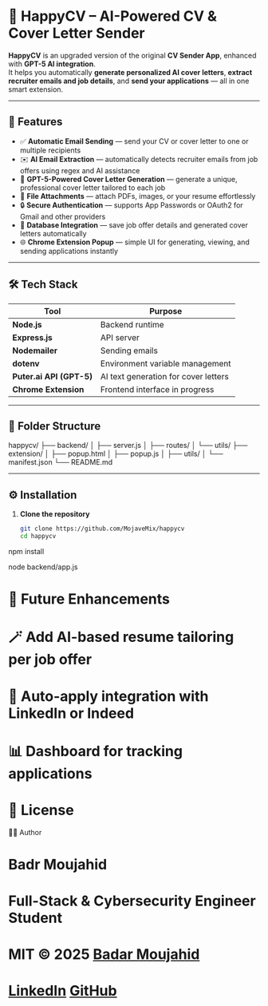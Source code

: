 # 🤖 HappyCV – AI-Powered CV & Cover Letter Sender

**HappyCV** is an upgraded version of the original **CV Sender App**, enhanced with **GPT-5 AI integration**.  
It helps you automatically **generate personalized AI cover letters**, **extract recruiter emails and job details**, and **send your applications** — all in one smart extension.

---

## 🚀 Features

- ✅ **Automatic Email Sending** — send your CV or cover letter to one or multiple recipients
- ✉️ **AI Email Extraction** — automatically detects recruiter emails from job offers using regex and AI assistance
- 🧠 **GPT-5-Powered Cover Letter Generation** — generate a unique, professional cover letter tailored to each job
- 📎 **File Attachments** — attach PDFs, images, or your resume effortlessly
- 🔒 **Secure Authentication** — supports App Passwords or OAuth2 for Gmail and other providers
- 💾 **Database Integration** — save job offer details and generated cover letters automatically
- 🌐 **Chrome Extension Popup** — simple UI for generating, viewing, and sending applications instantly

---

## 🛠️ Tech Stack

| Tool                     | Purpose                              |
| ------------------------ | ------------------------------------ |
| **Node.js**              | Backend runtime                      |
| **Express.js**           | API server                           |
| **Nodemailer**           | Sending emails                       |
| **dotenv**               | Environment variable management      |
| **Puter.ai API (GPT-5)** | AI text generation for cover letters |
| **Chrome Extension**     | Frontend interface in progress       |

---

## 🧩 Folder Structure

happycv/
├── backend/
│ ├── server.js
│ ├── routes/
│ └── utils/
├── extension/
│ ├── popup.html
│ ├── popup.js
│ ├── utils/
│ └── manifest.json
└── README.md

---

## ⚙️ Installation

1. **Clone the repository**

   ```bash
   git clone https://github.com/MojaveMix/happycv
   cd happycv
   ```

npm install

node backend/app.js

# 🧠 Future Enhancements

# 🪄 Add AI-based resume tailoring per job offer

# 💼 Auto-apply integration with LinkedIn or Indeed

# 📊 Dashboard for tracking applications

# 📄 License

🧑‍💻 Author

# Badr Moujahid

# Full-Stack & Cybersecurity Engineer Student

# MIT © 2025 [Badar Moujahid](https://badr-moujahid.netlify.app/)

# [LinkedIn](https://www.linkedin.com/in/badr-moujahid-54a118286/) [GitHub](https://github.com/MojaveMix)
